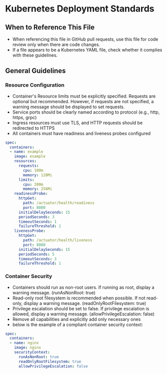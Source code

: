 # Kubernetes Deployment Standards

## When to Reference This File

- When referencing this file in GitHub pull requests, use this file for code review only when there are code changes.
- If a file appears to be a Kubernetes YAML file, check whether it complies with these guidelines.

## General Guidelines

### Resource Configuration

- Container's Resource limits must be explicitly specified. Requests are optional but recommended. However, if requests are not specified, a warning message should be displayed to set requests.
- Service ports should be clearly named according to protocol (e.g., http, https, grpc)
- Ingress resources must use TLS, and HTTP requests should be redirected to HTTPS
- All containers must have readiness and liveness probes configured

```yaml
spec:
  containers:
  - name: example
    image: example
    resources:
      requests:
        cpu: 100m
        memory: 128Mi
      limits:
        cpu: 200m
        memory: 256Mi
    readinessProbe:
      httpGet:
        path: /actuator/health/readiness
        port: 8080
      initialDelaySeconds: 15
      periodSeconds: 3
      timeoutSeconds: 1
      failureThreshold: 1
    livenessProbe:
      httpGet:
        path: /actuator/health/liveness
        port: 8080
      initialDelaySeconds: 15
      periodSeconds: 5
      timeoutSeconds: 3
      failureThreshold: 1
```

### Container Security

- Containers should run as non-root users. If running as root, display a warning message. (runAsNonRoot: true)
- Read-only root filesystem is recommended when possible. If not read-only, display a warning message. (readOnlyRootFilesystem: true)
- Privilege escalation should be set to false. If privilege escalation is allowed, display a warning message. (allowPrivilegeEscalation: false)
- Remove all capabilities and explicitly add only necessary ones
- below is the example of a compliant container security context:

```yaml
spec:
  containers:
  - name: nginx
    image: nginx
    securityContext:
      runAsNonRoot: true
      readOnlyRootFilesystem: true
      allowPrivilegeEscalation: false
```

